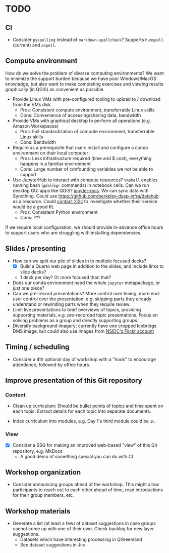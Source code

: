 # TODO


## CI

* Consider `pyspelling` instead of `markdown-spellcheck`? Supports `hunspell` (current)
  and `aspell`.


## Compute environment

How do we solve the problem of diverse computing environments? We want to minimize the
support burden because we have poor Windows/MacOS knowledge, but also want to make
completing exercises and viewing results graphically (in QGIS) as convenient as
possible.

* Provide Linux VMs with pre-configured tooling to upload to / download from the VMs
  disk
    * Pros: Consistent compute environment, transferrable Linux skills
    * Cons: Convenience of accessing/sharing data, bandwidth
* Provide VMs with graphical desktop to perform all operations (e.g. Amazon Workspaces)
    * Pros: Full standardization of compute environment, transferrable Linux skills
    * Cons: Bandwidth
* Require as a prerequisite that users install and configure a conda environment on
  their local computer
    * Pros: Less infrastructure required (time and $ cost), everything happens in a
      familiar environment
    * Cons: Large number of confounding variables we not be able to support
* Use JupyterHub to interact with compute resources? `%%shell` enables running bash
  (`gdal`/`ogr` commands) in notebook cells. Can we run desktop GUI apps like QGIS?
  [jupyter-qgis](https://github.com/giswqs/jupyter-qgis). We can sync data with
  Syncthing. Could use <https://github.com/berkeley-dsep-infra/datahub> as a resource.
  Could [contact 2i2c](https://2i2c.org/service/#getahub) to investigate whether their
  service would be a good fit.
    * Pros: Consistent Python environment
    * Cons: ???

If we require local configuration, we should provide in-advance office hours to support
users who are struggling with installing dependencies.


## Slides / presenting

* How can we split our pile of slides in to multiple focused decks?
    * [x] Build a Quarto web page in addition to the slides, and include links to slide
      decks?
    * 1 deck per day? Or more focused than that?
* Does our conda environment need the whole `jupyter` metapackage, or just one piece?
* Can we pre-record presentations? More control over timing, more end-user control over
  the presentation, e.g. skipping parts they already understand or rewinding parts when
  they require review.
* Limit live presentations to brief overviews of topics, providing supporting materials,
  e.g. pre-recorded topic presentations. Focus on solving problems as a group and
  directly supporting groups.
* Diversify background imagery; currently have one cropped Icebridge DMS image, but
  could also use images from [NSIDC's Flickr
  account](https://www.flickr.com/photos/nsidc/albums/72157715526805678)


## Timing / scheduling

* Consider a 4th optional day of workshop with a "hook" to encourage attendance,
  followed by office hours.


## Improve presentation of this Git repository

### Content

* Clean up curriculum: Should be bullet points of topics and time spent on each topic.
  Extract details for each topic into separate documents.

* Index curriculum into modules, e.g. Day 1's third module could be `1C`.


### View

* [x] Consider a SSG for making an improved web-based "view" of this Git repository,
  e.g. MkDocs
    <!-- alex ignore special -->
    * A good demo of something special you can do with CI


## Workshop organization

* Consider announcing groups ahead of the workshop. This might allow
  participants to reach out to each other ahead of time, read introductions for
  their group members, etc.


## Workshop materials

* Generate a list (at least a few) of dataset suggestions in case groups cannot
  come up with one of their own. Check backlog for new layer suggestions.
    * Datasets which have interesting processing in QGreenland
    * See dataset suggestions in Jira
